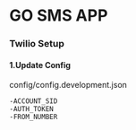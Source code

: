 # GO SMS APP

### Twilio Setup

#### 1.Update Config
config/config.development.json

    -ACCOUNT_SID
    -AUTH_TOKEN
    -FROM_NUMBER
